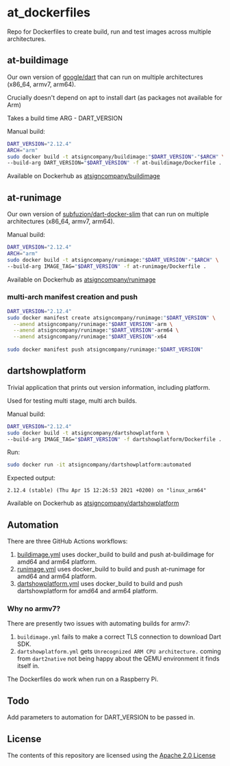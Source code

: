 # at_dockerfiles

Repo for Dockerfiles to create build, run and test images across multiple 
architectures.

## at-buildimage

Our own version of [google/dart](https://github.com/dart-lang/dart_docker) that
can run on multiple architectures (x86_64, armv7, arm64).

Crucially doesn't depend on apt to install dart (as packages not available for Arm)

Takes a build time ARG - DART_VERSION

Manual build:

```bash
DART_VERSION="2.12.4"
ARCH="arm"
sudo docker build -t atsigncompany/buildimage:"$DART_VERSION"-"$ARCH" \
--build-arg DART_VERSION="$DART_VERSION" -f at-buildimage/Dockerfile .
```

Available on Dockerhub as [atsigncompany/buildimage](https://hub.docker.com/r/atsigncompany/buildimage)

## at-runimage

Our own version of [subfuzion/dart-docker-slim](https://github.com/subfuzion/dart-docker-slim)
that can run on multiple architectures (x86_64, armv7, arm64).

Manual build:

```bash
DART_VERSION="2.12.4"
ARCH="arm"
sudo docker build -t atsigncompany/runimage:"$DART_VERSION"-"$ARCH" \
--build-arg IMAGE_TAG="$DART_VERSION" -f at-runimage/Dockerfile .
```

Available on Dockerhub as [atsigncompany/runimage](https://hub.docker.com/r/atsigncompany/runimage)

### multi-arch manifest creation and push

```bash
DART_VERSION="2.12.4"
sudo docker manifest create atsigncompany/runimage:"$DART_VERSION" \
  --amend atsigncompany/runimage:"$DART_VERSION"-arm \
  --amend atsigncompany/runimage:"$DART_VERSION"-arm64 \
  --amend atsigncompany/runimage:"$DART_VERSION"-x64
  
sudo docker manifest push atsigncompany/runimage:"$DART_VERSION"
```

## dartshowplatform

Trivial application that prints out version information, including platform.

Used for testing multi stage, multi arch builds.

Manual build:

```bash
DART_VERSION="2.12.4"
sudo docker build -t atsigncompany/dartshowplatform \
--build-arg IMAGE_TAG="$DART_VERSION" -f dartshowplatform/Dockerfile .
```

Run:

```bash
sudo docker run -it atsigncompany/dartshowplatform:automated
```

Expected output:

```log
2.12.4 (stable) (Thu Apr 15 12:26:53 2021 +0200) on "linux_arm64"
```

Available on Dockerhub as [atsigncompany/dartshowplatform](https://hub.docker.com/r/atsigncompany/dartshowplatform)

## Automation

There are three GitHub Actions workflows:

1. [buildimage.yml](.github/workflows/buildimage.yml) uses docker_build to build and push at-buildimage
for amd64 and arm64 platform.
2. [runimage.yml](.github/workflows/runimage.yml) uses docker_build to build and push at-runimage
for amd64 and arm64 platform.
3. [dartshowplatform.yml](.github/workflows/dartshowplatform.yml) uses docker_build to build and push dartshowplatform
for amd64 and arm64 platform.

### Why no armv7?

There are presently two issues with automating builds for armv7:

1. `buildimage.yml` fails to make a correct TLS connection to download Dart SDK.
2. `dartshowplatform.yml` gets `Unrecognized ARM CPU architecture.` coming from `dart2native` not being happy about the QEMU environment it finds itself in.

The Dockerfiles do work when run on a Raspberry Pi.

## Todo

Add parameters to automation for DART_VERSION to be passed in.

## License

The contents of this repository are licensed using the [Apache 2.0 License](LICENSE)
